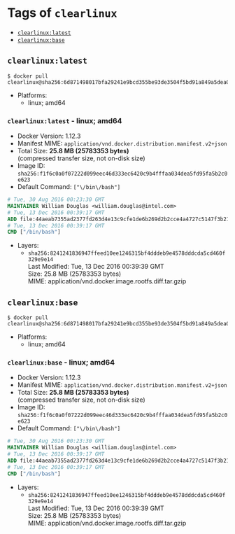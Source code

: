 <!-- THIS FILE IS GENERATED VIA './update-remote.sh' -->

# Tags of `clearlinux`

-	[`clearlinux:latest`](#clearlinuxlatest)
-	[`clearlinux:base`](#clearlinuxbase)

## `clearlinux:latest`

```console
$ docker pull clearlinux@sha256:6d871498017bfa29241e9bcd355be93de3504f5bd91a849a5dea08a7b52bab65
```

-	Platforms:
	-	linux; amd64

### `clearlinux:latest` - linux; amd64

-	Docker Version: 1.12.3
-	Manifest MIME: `application/vnd.docker.distribution.manifest.v2+json`
-	Total Size: **25.8 MB (25783353 bytes)**  
	(compressed transfer size, not on-disk size)
-	Image ID: `sha256:f1f6c0a0f07222d099eec46d333ec6420c9b4fffaa034dea5fd95fa5b2c0e623`
-	Default Command: `["\/bin\/bash"]`

```dockerfile
# Tue, 30 Aug 2016 00:23:30 GMT
MAINTAINER William Douglas <william.douglas@intel.com>
# Tue, 13 Dec 2016 00:39:17 GMT
ADD file:44aeab7355ad2377fd263d4e13c9cfe1de6b269d2b2cce4a4727c5147f3b211b in / 
# Tue, 13 Dec 2016 00:39:17 GMT
CMD ["/bin/bash"]
```

-	Layers:
	-	`sha256:8241241836947ffeed10ee1246315bf4dddeb9e4578dddcda5cd460f329e9e14`  
		Last Modified: Tue, 13 Dec 2016 00:39:39 GMT  
		Size: 25.8 MB (25783353 bytes)  
		MIME: application/vnd.docker.image.rootfs.diff.tar.gzip

## `clearlinux:base`

```console
$ docker pull clearlinux@sha256:6d871498017bfa29241e9bcd355be93de3504f5bd91a849a5dea08a7b52bab65
```

-	Platforms:
	-	linux; amd64

### `clearlinux:base` - linux; amd64

-	Docker Version: 1.12.3
-	Manifest MIME: `application/vnd.docker.distribution.manifest.v2+json`
-	Total Size: **25.8 MB (25783353 bytes)**  
	(compressed transfer size, not on-disk size)
-	Image ID: `sha256:f1f6c0a0f07222d099eec46d333ec6420c9b4fffaa034dea5fd95fa5b2c0e623`
-	Default Command: `["\/bin\/bash"]`

```dockerfile
# Tue, 30 Aug 2016 00:23:30 GMT
MAINTAINER William Douglas <william.douglas@intel.com>
# Tue, 13 Dec 2016 00:39:17 GMT
ADD file:44aeab7355ad2377fd263d4e13c9cfe1de6b269d2b2cce4a4727c5147f3b211b in / 
# Tue, 13 Dec 2016 00:39:17 GMT
CMD ["/bin/bash"]
```

-	Layers:
	-	`sha256:8241241836947ffeed10ee1246315bf4dddeb9e4578dddcda5cd460f329e9e14`  
		Last Modified: Tue, 13 Dec 2016 00:39:39 GMT  
		Size: 25.8 MB (25783353 bytes)  
		MIME: application/vnd.docker.image.rootfs.diff.tar.gzip
